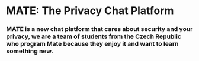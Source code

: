 # MATE: The Privacy Chat Platform
### MATE is a new chat platform that cares about security and your privacy, we are a team of students from the Czech Republic who program Mate because they enjoy it and want to learn something new.
